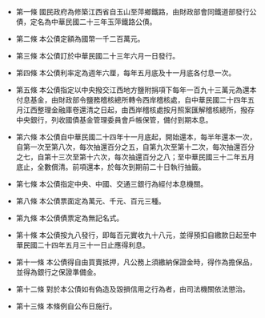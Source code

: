 * 第一條 國民政府為修築江西省自玉山至萍鄉鐵路，由財政部會同鐵道部發行公債，定名為中華民國二十三年玉萍鐵路公債。

* 第二條 本公債定額為國幣一千二百萬元。

* 第三條 本公債訂於中華民國二十三年六月一日發行。

* 第四條 本公債利率定為週年六厘，每年五月底及十一月底各付息一次。

* 第五條 本公債指定以中央撥交江西地方鹽附捐項下每年一百九十三萬元為還本付息基金，由財政部令鹽務稽核總所轉令西岸稽核處，自中華民國二十四年五月江西整理金融庫卷還清之日起，由西岸稽核處按月照案匯解稽核總所，撥存中央銀行，列收國債基金管理委員會戶帳保管，備付到期本息。

* 第六條 本公債自中華民國二十四年十一月底起，開始還本，每半年還本一次，自第一次至第八次，每次抽還百分之五，自第九次至第十二次，每次抽還百分之七，自第十三次至第十六次，每次抽還百分之八；至中華民國三十二年五月底止，全數償清。前項還本，於每次到期前二十日執行抽籤。

* 第七條 本公債指定中央、中國、交通三銀行為經付本息機關。

* 第八條 本公債票面定為萬元、千元、百元三種。

* 第九條 本公債債票定為無記名式。

* 第十條 本公債按九八發行，即每百元實收九十八元，並得預扣自繳款日起至中華民國二十四年五月三十一日止應得利息。

* 第十一條 本公債得自由買賣抵押，凡公務上須繳納保證金時，得作為擔保品，並得為銀行之保證準備金。

* 第十二條 對於本公債如有偽造及毀損信用之行為者，由司法機關依法懲治。

* 第十三條 本條例自公布日施行。

